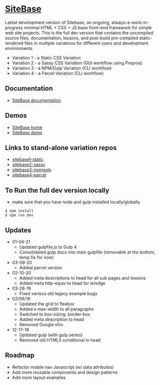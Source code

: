 # [SiteBase](https://kccnma.github.io/sitebase/ "SiteBase Demo")

Latest development version of Sitebase, an ongoing, always-a-work-in-progress minimal HTML + CSS + JS base front-end framework for simple web site projects. This is the full dev version that contains the uncompiled source files, documentation, lessons, and post-build pre-compiled static-rendered files in multiple variations for different users and development environments.

- Variation 1 - a Static CSS Variation
- Variation 2 - a Sassy CSS Variation (GUI workflow using Prepros)
- Variation 3 - a NPM/Gulp Variation (CLI workflow)
- Variation 4 - a Parcel Variation (CLI workflow)

## Documentation
- [SiteBase documentation](https://kccnma.github.io/sitebase/documentation.html "SiteBase Docs (incomplete)")

## Demos

- [SiteBase home](https://kccnma.github.io/sitebase/ "SiteBase Home")
- [SiteBase demo](https://kccnma.github.io/sitebase/variations/sitebase1/ "SiteBase Home")

## Links to stand-alone variation repos

- [sitebase1-static](https://github.com/kccnma/sitebase1-static)
- [sitebase2-sassy](https://github.com/kccnma/sitebase2-sassy)
- [sitebase3-npmgulp](https://github.com/kccnma/sitebase3-npmgulp)
- [sitebase4-parcel](https://github.com/kccnma/sitebase4-parcel)

## To Run the full dev version locally
- make sure that you have node and gulp installed locally/globally
```
$ npm install
$ npm run dev
```

## Updates
- 01-04-21
  - Updated gulpfile.js to Gulp 4
  - Consolidated gulp docs into main gulpfile (removable at the bottom, temp fix for now)
- 03-09-20
  - Added parcel version
- 02-10-20
  - Added meta descriptions to head for all sub pages and lessons
  - Added meta http-equiv to head for ie/edge
- 03-28-19
  - Fixed various old legacy example bugs
- 02/06/19
  - Updated the grid to flexbox
  - Added a max-width to all paragraphs
  - Switched to box-sizing: border-box
  - Added meta description to head
  - Removed Google shiv
- 12-17-18
  - Updated gulp (with gulp.series)
  - Removed old HTML5 conditional in head

## Roadmap

- Refactor mobile nav Javascript (w/ data attributes)
- Add more reusable components and design patterns
- Add more layout examples
